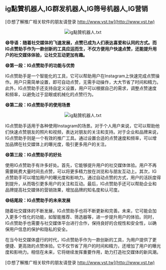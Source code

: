 ## **ig點贊机器人,IG群发机器人,IG筛号机器人,IG营销**

[😍想了解推广相关软件的朋友请登录 http://www.vst.tw](http://www.vst.tw)

 <center><img src="https://vst.tw/MP4/tuiguang/png/8.png" alt="ig點贊机器人.txt"></center>

**😄导语：随着社交媒体的飞速发展，点赞已成为人们表达喜爱和认同的方式。而IG点赞助手作为一款创新的工具应运而生，不仅方便用户快速点赞，还能提升用户的社交媒体体验，让社交互动更加有趣。**

**😄第一段：IG点赞助手的功能与优势**

IG点赞助手是一个智能化的工具，它可以帮助用户在Instagram上快速完成点赞操作。用户只需简单设置，即可自动点赞，无需手动操作，大大节省了时间和精力。此外，IG点赞助手还支持自定义设置，用户可以根据自己的需求，调整点赞速度和频率，以避免过于显眼或机械化的点赞行为。

**😄第二段：IG点赞助手的使用场景**

 <center><img src="https://vst.tw/MP4/tuiguang/png/4.png" alt="ig點贊机器人.txt"></center>

IG点赞助手适用于各种使用Instagram的场景。对于个人用户来说，它可以帮助他们快速点赞朋友的照片和视频，表达对朋友的关注和支持。对于企业和品牌来说，IG点赞助手则是一个有效的推广工具。通过设置合适的点赞速度和频率，可以增加品牌在社交媒体上的曝光度，吸引更多用户的关注。

**😄第三段：IG点赞助手的好处**

使用IG点赞助手有许多好处。首先，它能够提升用户的社交媒体体验。用户不再需要耗费大量时间去点赞，可以将更多精力放在浏览和与朋友互动上。其次，IG点赞助手可以增加用户的曝光度和影响力。通过自动点赞的方式，用户的活跃度得到提升，从而吸引更多用户的关注和互动。最后，IG点赞助手还可以帮助企业和品牌提高社交媒体的营销效果，增加品牌的知名度和认可度。

**😄结尾段：IG点赞助手的未来发展**

随着社交媒体的不断发展，IG点赞助手也将不断更新和完善。未来，它可能会加入更多个性化的功能，如智能推荐、筛选器等，进一步提升用户的体验。同时，IG点赞助手也需要与社交媒体平台进行合作，保持良好的合规性和安全性，以确保用户信息的保护和隐私的安全。

在当今社交媒体盛行的时代，IG点赞助手作为一款创新的工具，为用户提供了更便捷、更高效的点赞体验。它不仅节省了用户的时间和精力，还增加了用户的曝光度和影响力。相信在未来，它将继续发挥重要作用，助力打造社交媒体的新风潮。

[😍想了解推广相关软件的朋友请登录 http://www.vst.tw](http://www.vst.tw)



